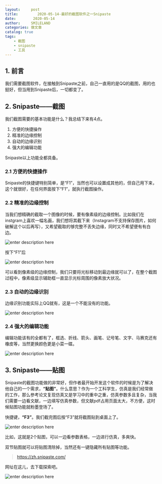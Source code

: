 ```yaml
---
layout:     post
title:         2020-05-14-最好的截图软件之一Snipaste
date:        2020-05-14
author:     SMILELAND
categories: 做文章
catalog: true
tags:
    - 截图
    - snipaste
    - 工具
---
```


## 1. 前言

我们需要截图软件，在接触到Snipaste之前，自己一直用的是QQ的截图，用的也挺好，但当用到Snipaste后，一切都变了。

## 2. Snipaste——截图

我们截图需要的基本功能是什么？我总结下来有4点。

1. 方便的快捷操作
2. 精准的边缘控制
3. 自动的边缘识别
4. 强大的编辑功能

Snipaste以上功能全都具备。

### 2.1 方便的快捷操作

Snipaste的快捷键特别简单，是“F1”，当然也可以设置成其他的，但自己用下来，这个就很好，在任何界面按下“F1”，就执行截图操作。

### 2.2 精准的边缘控制

当我们想精确的截取一个图像的时候，要有像素级的边缘控制。比如我们在instgram上喜欢一幅名画，我们想将其截下来（Instagram不支持保存图片，如何破解这个以后再写），又希望截取的够完整不丢失边缘，同时又不希望便有有白边。

![enter description here](https://i.loli.net/2020/05/14/AxbLJZh4W2R5PFl.png)

按下“F1”后

![enter description here](https://i.loli.net/2020/05/14/MvZ1SrmqWBy38ec.png)

可以看到像素级的边缘控制，我们只要将光标移动到最边缘就可以了，在整个截图过程中，像素级显示辅助框一直显示光标周围的像素放大状况。

### 2.3 自动的边缘识别

边缘识别功能实际上QQ就有，这是一个不能没有的功能。

![enter description here](https://i.loli.net/2020/05/14/mitd1xnqv9oWprG.png)

### 2.4 强大的编辑功能

编辑功能该有的全都有了，框选、折线、箭头、画笔、记号笔、文字、马赛克还有橡皮等，当然更换颜色更是小菜一碟。

![enter description here](https://i.loli.net/2020/05/14/162r7lQDcaKpmNJ.png)

## 3. Snipaste——贴图

Snipaste的截图功能做的非常好，但作者最开始开发这个软件的时候是为了解决他自己的一个需求，**“贴图”**。什么意思？作为一个工科学生，仿真是我们经常做的工作，那么参考论文复现仿真又是学习中的重中之重，仿真参数多且复杂，当我们需要一边看文献，一边填写仿真参数，但文献pdf占用页面太大，不方便，这时候贴图功能就粉墨登场了。

快捷键，**“F3”**。我们截完图后按“F3”就将截图贴到桌面上了。

![enter description here](https://i.loli.net/2020/05/14/6m5rp1l8IwRy9eE.png)

比如，这就是2个贴图，可以一边看参数表格，一边进行仿真，多爽快。

双节贴图就可以将贴图清除掉，当然还有一键隐藏所有贴图等功能。

> https://zh.snipaste.com/

网址在这儿，去下载探索吧。

![enter description here](https://i.loli.net/2020/05/14/GeMuVSQsO6DJgZi.png)